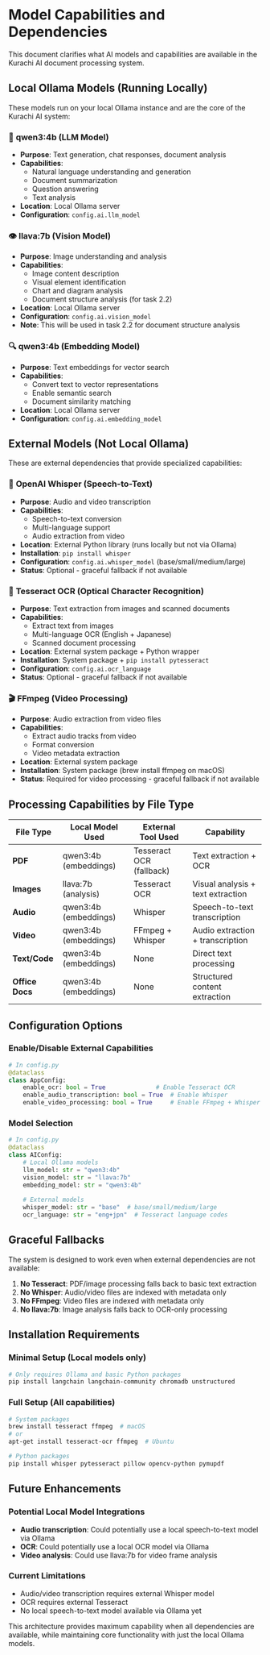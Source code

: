 # Model Capabilities and Dependencies

This document clarifies what AI models and capabilities are available in the Kurachi AI document processing system.

## Local Ollama Models (Running Locally)

These models run on your local Ollama instance and are the core of the Kurachi AI system:

### 🤖 **qwen3:4b** (LLM Model)
- **Purpose**: Text generation, chat responses, document analysis
- **Capabilities**: 
  - Natural language understanding and generation
  - Document summarization
  - Question answering
  - Text analysis
- **Location**: Local Ollama server
- **Configuration**: `config.ai.llm_model`

### 👁️ **llava:7b** (Vision Model) 
- **Purpose**: Image understanding and analysis
- **Capabilities**:
  - Image content description
  - Visual element identification
  - Chart and diagram analysis
  - Document structure analysis (for task 2.2)
- **Location**: Local Ollama server
- **Configuration**: `config.ai.vision_model`
- **Note**: This will be used in task 2.2 for document structure analysis

### 🔍 **qwen3:4b** (Embedding Model)
- **Purpose**: Text embeddings for vector search
- **Capabilities**:
  - Convert text to vector representations
  - Enable semantic search
  - Document similarity matching
- **Location**: Local Ollama server
- **Configuration**: `config.ai.embedding_model`

## External Models (Not Local Ollama)

These are external dependencies that provide specialized capabilities:

### 🎤 **OpenAI Whisper** (Speech-to-Text)
- **Purpose**: Audio and video transcription
- **Capabilities**:
  - Speech-to-text conversion
  - Multi-language support
  - Audio extraction from video
- **Location**: External Python library (runs locally but not via Ollama)
- **Installation**: `pip install whisper`
- **Configuration**: `config.ai.whisper_model` (base/small/medium/large)
- **Status**: Optional - graceful fallback if not available

### 👀 **Tesseract OCR** (Optical Character Recognition)
- **Purpose**: Text extraction from images and scanned documents
- **Capabilities**:
  - Extract text from images
  - Multi-language OCR (English + Japanese)
  - Scanned document processing
- **Location**: External system package + Python wrapper
- **Installation**: System package + `pip install pytesseract`
- **Configuration**: `config.ai.ocr_language`
- **Status**: Optional - graceful fallback if not available

### 🎬 **FFmpeg** (Video Processing)
- **Purpose**: Audio extraction from video files
- **Capabilities**:
  - Extract audio tracks from video
  - Format conversion
  - Video metadata extraction
- **Location**: External system package
- **Installation**: System package (brew install ffmpeg on macOS)
- **Status**: Required for video processing - graceful fallback if not available

## Processing Capabilities by File Type

| File Type | Local Model Used | External Tool Used | Capability |
|-----------|------------------|-------------------|------------|
| **PDF** | qwen3:4b (embeddings) | Tesseract OCR (fallback) | Text extraction + OCR |
| **Images** | llava:7b (analysis) | Tesseract OCR | Visual analysis + text extraction |
| **Audio** | qwen3:4b (embeddings) | Whisper | Speech-to-text transcription |
| **Video** | qwen3:4b (embeddings) | FFmpeg + Whisper | Audio extraction + transcription |
| **Text/Code** | qwen3:4b (embeddings) | None | Direct text processing |
| **Office Docs** | qwen3:4b (embeddings) | None | Structured content extraction |

## Configuration Options

### Enable/Disable External Capabilities

```python
# In config.py
@dataclass
class AppConfig:
    enable_ocr: bool = True              # Enable Tesseract OCR
    enable_audio_transcription: bool = True  # Enable Whisper
    enable_video_processing: bool = True     # Enable FFmpeg + Whisper
```

### Model Selection

```python
# In config.py
@dataclass 
class AIConfig:
    # Local Ollama models
    llm_model: str = "qwen3:4b"
    vision_model: str = "llava:7b" 
    embedding_model: str = "qwen3:4b"
    
    # External models
    whisper_model: str = "base"  # base/small/medium/large
    ocr_language: str = "eng+jpn"  # Tesseract language codes
```

## Graceful Fallbacks

The system is designed to work even when external dependencies are not available:

1. **No Tesseract**: PDF/image processing falls back to basic text extraction
2. **No Whisper**: Audio/video files are indexed with metadata only
3. **No FFmpeg**: Video files are indexed with metadata only
4. **No llava:7b**: Image analysis falls back to OCR-only processing

## Installation Requirements

### Minimal Setup (Local models only)
```bash
# Only requires Ollama and basic Python packages
pip install langchain langchain-community chromadb unstructured
```

### Full Setup (All capabilities)
```bash
# System packages
brew install tesseract ffmpeg  # macOS
# or
apt-get install tesseract-ocr ffmpeg  # Ubuntu

# Python packages
pip install whisper pytesseract pillow opencv-python pymupdf
```

## Future Enhancements

### Potential Local Model Integrations
- **Audio transcription**: Could potentially use a local speech-to-text model via Ollama
- **OCR**: Could potentially use a local OCR model via Ollama
- **Video analysis**: Could use llava:7b for video frame analysis

### Current Limitations
- Audio/video transcription requires external Whisper model
- OCR requires external Tesseract
- No local speech-to-text model available via Ollama yet

This architecture provides maximum capability when all dependencies are available, while maintaining core functionality with just the local Ollama models.